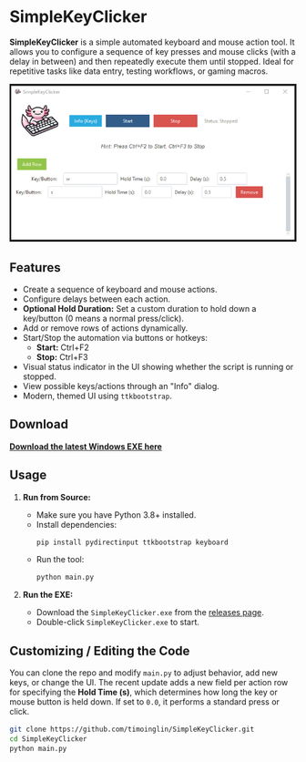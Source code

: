 # SimpleKeyClicker

**SimpleKeyClicker** is a simple automated keyboard and mouse action tool. It allows you to configure a sequence of key presses and mouse clicks (with a delay in between) and then repeatedly execute them until stopped. Ideal for repetitive tasks like data entry, testing workflows, or gaming macros.

![Tool Screenshot](images/screenshot2.png)

## Features

- Create a sequence of keyboard and mouse actions.
- Configure delays between each action.
- **Optional Hold Duration:** Set a custom duration to hold down a key/button (0 means a normal press/click).
- Add or remove rows of actions dynamically.
- Start/Stop the automation via buttons or hotkeys:
  - **Start:** Ctrl+F2
  - **Stop:** Ctrl+F3
- Visual status indicator in the UI showing whether the script is running or stopped.
- View possible keys/actions through an "Info" dialog.
- Modern, themed UI using `ttkbootstrap`.

## Download

**[Download the latest Windows EXE here](https://github.com/timoinglin/SimpleKeyClicker/releases/tag/1.1.0)**

## Usage

1. **Run from Source:**
   - Make sure you have Python 3.8+ installed.
   - Install dependencies:
     ```bash
     pip install pydirectinput ttkbootstrap keyboard
     ```
   - Run the tool:
     ```bash
     python main.py
     ```

2. **Run the EXE:**
   - Download the `SimpleKeyClicker.exe` from the [releases page](https://github.com/timoinglin/SimpleKeyClicker/releases/tag/1.1.0).
   - Double-click `SimpleKeyClicker.exe` to start.

## Customizing / Editing the Code

You can clone the repo and modify `main.py` to adjust behavior, add new keys, or change the UI. The recent update adds a new field per action row for specifying the **Hold Time (s)**, which determines how long the key or mouse button is held down. If set to `0.0`, it performs a standard press or click.

```bash
git clone https://github.com/timoinglin/SimpleKeyClicker.git
cd SimpleKeyClicker
python main.py
```